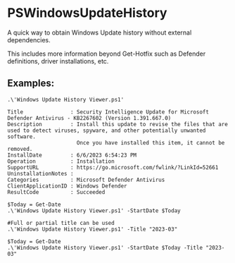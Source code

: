 # PSWindowsUpdateHistory
A quick way to obtain Windows Update history without external dependencies.

This includes more information beyond Get-Hotfix such as Defender definitions, driver installations, etc.

## Examples:
```
.\'Windows Update History Viewer.ps1'

Title               : Security Intelligence Update for Microsoft Defender Antivirus - KB2267602 (Version 1.391.667.0)
Description         : Install this update to revise the files that are used to detect viruses, spyware, and other potentially unwanted software.
                      Once you have installed this item, it cannot be removed.
InstallDate         : 6/6/2023 6:54:23 PM
Operation           : Installation
SupportURL          : https://go.microsoft.com/fwlink/?LinkId=52661
UninstallationNotes :
Categories          : Microsoft Defender Antivirus
ClientApplicationID : Windows Defender
ResultCode          : Succeeded
```

```
$Today = Get-Date
.\'Windows Update History Viewer.ps1' -StartDate $Today
```

```
#Full or partial title can be used
.\'Windows Update History Viewer.ps1' -Title "2023-03"
```

```
$Today = Get-Date
.\'Windows Update History Viewer.ps1' -StartDate $Today -Title "2023-03"
```